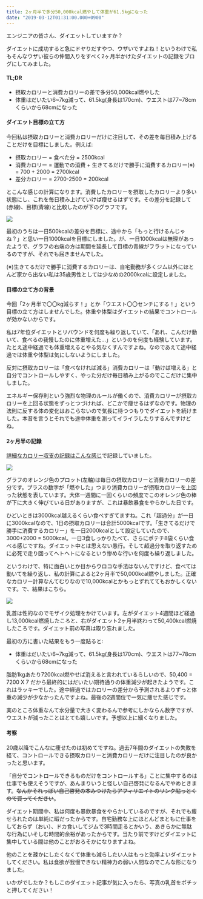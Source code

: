```yaml
---
title: 2ヶ月半で多分50,000kcal燃やして体重が61.5kgになった
date: "2019-03-12T01:31:00.000+0900"
---
```


エンジニアの皆さん、ダイエットしていますか？

ダイエットに成功すると急にドヤりだすやつ、ウザいですよね！というわけで私もそんなウザい彼らの仲間入りをすべく2ヶ月半かけたダイエットの記録をブログにしてみました。

#### TL;DR

* 摂取カロリーと消費カロリーの差で多分50,000kcal燃やした
* 体重はだいたい6~7kg減って、61.5kg(身長は170cm)、ウエストは77~78cmくらいから68cmになった

#### ダイエット目標の立て方

今回私は摂取カロリーと消費カロリーだけに注目して、その差を毎日積み上げることだけを目標にしました。例えば:

* 摂取カロリー = 食べた分 = 2500kcal 
* 消費カロリー = 運動での消費 + 生きてるだけで勝手に消費するカロリー(※) = 700 + 2000 = 2700kcal
* 差分カロリー = 2700-2500 = 200kcal

とこんな感じの計算になります。消費したカロリーを摂取したカロリーより多い状態にし、これを毎日積み上げていけば痩せるはずです。その差分を記録して(赤線)、目標(青線)と比較したのが下のグラフです。

![](/images/20190312/20190310085023.png)

最初のうちは一日500kcalの差分を目標に、途中から「もっと行けるんじゃね？」と思い一日1000kcalを目標にしました。が、一日1000kcalは無理があったようで、グラフの右端の方は期間を延長して目標の青線がフラットになっているのですが、それでも届きませんでした。

(※)生きてるだけで勝手に消費するカロリーは、自宅勤務が多くジム以外にほとんど家から出ない私は35歳男性としては少なめの2000kcalに設定しました。

#### 目標の立て方の背景

今回「2ヶ月半で〇〇kg減らす！」とか「ウエスト〇〇センチにする！」という目標の立て方はしませんでした。体重や体型はダイエットの結果でコントロールが効かないからです。

私は7年位ダイエットとリバウンドを何度も繰り返していて、「あれ、こんだけ動いて、食べるの我慢したのに体重増えた…」というのを何度も経験しています。たとえ途中経過でも体重増えるとやる気なくすんですよね。なのであえて途中経過では体重や体型は気にしないようにしました。

反対に摂取カロリーは「食べなければ減る」消費カロリーは「動けば増える」と自分でコントロールしやすく、やった分だけ毎日積み上がるのでここだけに集中しました。

エネルギー保存則という強烈な物理のルールが働くので、消費カロリーが摂取カロリーを上回る状態をずっとつづければ、どこかで痩せるはずなのです。物理の法則に反する体の変化はおこらないので気長に待つつもりでダイエットを続けました。本音を言うとそれでも途中体重を測ってイライラしたりするんですけどね。

#### 2ヶ月半の記録

[詳細なカロリー収支の記録はこんな感じ](https://docs.google.com/spreadsheets/d/1qNXfaTqW2fnp3Ub1ZneGsDzKgkP77cmU7PTACZxCkDY/edit#gid=0)で記録していました。

![](/images/20190312/20190312165918.png)

グラフのオレンジ色のプロット(左軸)は毎日の摂取カロリーと消費カロリーの差分です。プラスの数字が「燃やした」つまり消費カロリーが摂取カロリーを上回った状態を表しています。大体一週間に一回くらいの頻度でこのオレンジ色の棒が下に大きく伸びている日がありますが、これは暴飲暴食をやらかした日です。

ひどいときは3000kcal越えるくらい食べすぎてますね。これ「超過分」が一日に3000kcalなので、1日の摂取カロリーは合計5000kcalです。「生きてるだけで勝手に消費するカロリー」を一日2000kcalとして設定していたので、3000+2000 = 5000kcal。一日3食しっかりたべて、さらにポテチ8袋くらい食べる感じですね。ダイエット中とは思えない愚行。そして超過分を取り返すために必死で走り回ってヘトヘトになるという惨めな行いを何度も繰り返しました。

というわけで、特に面白いとか目からウロコな手法はないんですけど、食べては動いてを繰り返し、私の計算によると2ヶ月半で50,000kcal燃やしました。正確なカロリー計算なんてむりなので10,000kcalとかもっとずれててもおかしくないです。で、結果はこちら。

![](/images/20190312/20190312172139.png)

乳首は性的なのでモザイク処理をかけています。左がダイエット4週間ほど経過し13,000kcal燃焼したころと、右がダイエット2ヶ月半終わって50,400kcal燃焼したころです。ダイエット前の写真は取り忘れました。

最初の方に書いた結果をもう一度貼ると:

* 体重はだいたい6~7kg減って、61.5kg(身長は170cm)、ウエストは77~78cmくらいから68cmになった

脂肪1kgあたり7200kcal燃やせば消えると言われているらしいので、50,400 = 7200 X 7 だから最終的にはだいたい期待通りの体重減少が起きたようです。これはラッキーでした。途中経過ではカロリーの差分から予測されるよりずっと体重の減少が少なかったんですよね。最後の2週間位で一気に痩せた感じです。

実のところ体重なんて水分量で大きく変わるんで参考にしかならん数字ですが、ウエストが減ったことはとても嬉しいです。予想以上に細くなりました。

#### 考察

20歳以降でこんなに痩せたのは初めてですね。過去7年間のダイエットの失敗を経て、コントロールできる摂取カロリーと消費カロリーだけに注目したのが良かったと思います。

「自分でコントロールできるものだけをコントロールする」ことに集中するのは仕事でも使えそうですが、あんまりいうと怪しい自己啓発になるんでやめときます。<s>なんかそれっぽい自己啓発の本みつけたらアフィリエイトのリンク貼っとくので買ってください</s>。

ダイエット期間中、私は何度も暴飲暴食をやらかしているのですが、それでも痩せられたのは単純に暇だったからです。自宅勤務な上にほとんどまともに仕事をしておらず（おい）、ドカ食いしてジムで3時間走るとかいう、あきらかに無駄な行為にいそしむ時間的余裕があったからです。当たり前ですけどダイエットに集中している間は他のことがおろそかになりますよね。

他のことを疎かにしたくなくて体重も減らしたい人はもっと効率よいダイエットしてください。私は食欲が我慢できない精神力の弱い人間なのでこんな形になりました。

いかがでしたか？もしこのダイエット記事が気に入ったら、写真の乳首をポチッと押してください！
